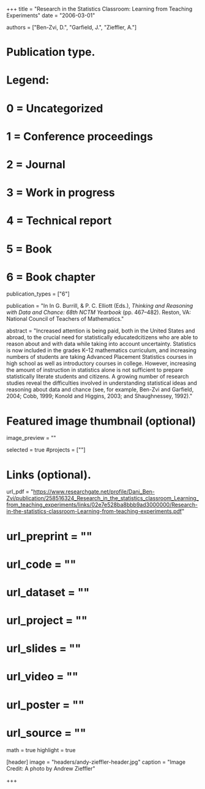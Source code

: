 +++
title = "Research in the Statistics Classroom: Learning from Teaching Experiments"
date = "2006-03-01"

authors = ["Ben-Zvi, D.", "Garfield, J.", "Zieffler, A."]

# Publication type.
# Legend:
# 0 = Uncategorized
# 1 = Conference proceedings
# 2 = Journal
# 3 = Work in progress
# 4 = Technical report
# 5 = Book
# 6 = Book chapter
publication_types = ["6"]

publication = "In In G. Burrill, &amp; P. C. Elliott (Eds.), *Thinking and Reasoning with Data and Chance: 68th NCTM Yearbook* (pp. 467&ndash;482). Reston, VA: National Council of Teachers of Mathematics."


abstract = "Increased attention is being paid, both in the United States and abroad, to the crucial need for statistically educatedcitizens who are able to reason about and with data while taking into account uncertainty. Statistics is now included in the grades K&ndash;12 mathematics curriculum, and increasing numbers of students are taking Advanced Placement Statistics courses in high school as well as introductory courses in college. However, increasing the amount of instruction in statistics alone is not sufficient to prepare statistically literate students and citizens. A growing number of research studies reveal the difficulties involved in understanding statistical ideas and reasoning about data and chance (see, for example, Ben-Zvi and Garfield, 2004; Cobb, 1999; Konold and Higgins, 2003; and Shaughnessey, 1992)."


# Featured image thumbnail (optional)
image_preview = ""

selected = true
#projects = [""]


# Links (optional).
url_pdf = "https://www.researchgate.net/profile/Dani_Ben-Zvi/publication/258516324_Research_in_the_statistics_classroom_Learning_from_teaching_experiments/links/02e7e528ba8bbb9ad3000000/Research-in-the-statistics-classroom-Learning-from-teaching-experiments.pdf"
# url_preprint = ""
# url_code = ""
# url_dataset = ""
# url_project = ""
# url_slides = ""
# url_video = ""
# url_poster = ""
# url_source = ""

math = true
highlight = true

[header]
image = "headers/andy-zieffler-header.jpg"
caption = "Image Credit: A photo by Andrew Zieffler"

+++

